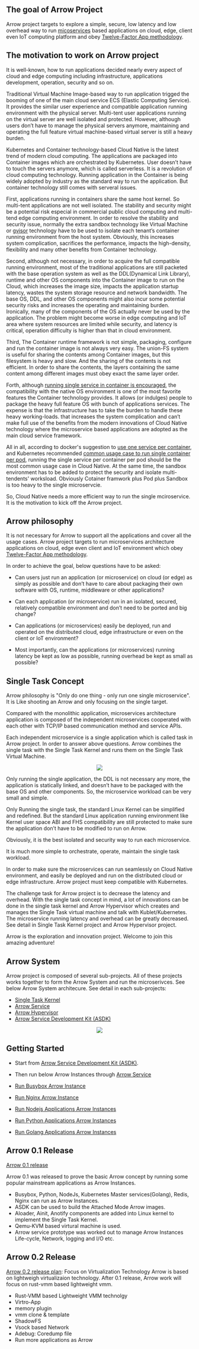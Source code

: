 
## The goal of Arrow Project
Arrow project targets to explore a simple, secure, low latency and low overhead way to run [micoservices](https://martinfowler.com/articles/microservices.html) based applications on cloud, edge, client even IoT computing platform and obey [Twelve-Factor App methodology](https://12factor.net/).

## The motivation to work on Arrow project
It is well-known, how to run applications decided nearly every aspect of cloud and edge computing including infrastructure, applications development, operation, security and so on. 

Traditional Virtual Machine Image-based way to run application trigged the booming of one of the main cloud service ECS (Elastic Computing Service). It provides the similar user experience and compatible application running environment with the physical server. Multi-tent user applications running on the virtual server are well isolated and protected. However, although users don’t have to manage the physical servers anymore, maintaining and operating the full feature virtual machine-based virtual server is still a heavy burden. 

Kubernetes and Container technology-based Cloud Native is the latest trend of modern cloud computing. The applications are packaged into Container images which are orchestrated by Kubernetes. User doesn’t have to touch the servers anymore, which is called serverless. It is a revolution of cloud computing technology. Running application in the Container is being widely adopted by industry as the standard way to run the application. But container technology still comes with serveral issues. 

First, applications running in containers share the same host kernel. So multi-tent applications are not well isolated. The stability and security might be a potential risk especial in commercial public cloud computing and multi-tend edge computing environment. In order to resolve the stability and security issue, normally the extra sandbox technology like Virtual Machine or [gvisor](https://gvisor.dev/) technology have to be used to isolate each tenant’s container running environment from the host system. Obviously, this increases system complication, sacrifices the performance, impacts the high-density, flexibility and many other benefits from Container technology. 

Second, although not necessary, in order to acquire the full compatible running environment, most of the traditional applications are still packeted with the base operation system as well as the DDL(Dynamical Link Library), runtime and other OS components into the Container image to run on the Cloud, which increases the image size, impacts the application startup latency, wastes the system storage resource and network bandwidth. The base OS, DDL, and other OS components might also incur some potential security risks and increases the operating and maintaining burden. Ironically, many of the components of the OS actually never be used by the application. The problem might become worse in edge computing and IoT area where system resources are limited while security, and latency is critical, operation difficulty is higher than that in cloud environment.   

Third, The Container runtime framework is not simple, packaging, configure and run the container image is not always very easy. The union-FS system is useful for sharing the contents among Container images, but this filesystem is heavy and slow. And the sharing of the contents is not efficient. In order to share the contents, the layers containing the same content among different images must obey exact the same layer order.  

Forth, although [running single service in container is encouraged](https://docs.docker.com/config/containers/multi-service_container/), the compatibility with the native OS environment is one of the most favorite features the Container technology provides. It allows (or indulges) people to package the heavy full feature OS with bunch of applications services. The expense is that the infrastructure has to take the burden to handle these heavy working-loads. that increases the system complication and can’t make full use of the benefits from the modern innovations of Cloud Native technology where the microservice based applications are adopted as the main cloud service framework. 

All in all, according to docker's suggestion to [use one service per container](https://docs.docker.com/config/containers/multi-service_container/), and Kubernetes recommended [common usage case to run single container per pod](https://kubernetes.io/docs/concepts/workloads/pods/), running the single service per container per pod should be the most common usage case in Cloud Native. At the same time, the sandbox environment has to be added to protect the security and isolate multi-tendents' worksload. Obviously Cotainer framwork plus Pod plus Sandbox is too heavy to the single microservcie.   

So, Cloud Native needs a more efficient way to run the single mciroservice. It is the motivation to kick off the Arrow project. 

## Arrow philosophy
It is not necessary for Arrow to support all the applications and cover all the usage cases. Arrow project targets to run microservices architecture applications on cloud, edge even client and IoT environment which obey [Twelve-Factor App methodology](https://12factor.net/).   

In order to achieve the goal, below questions have to be asked: 

- Can users just run an application (or microservice) on cloud (or edge) as simply as possible and don’t have to care about packaging their own software with OS, runtime, middleware or other applications? 

- Can each application (or microservice) run in an isolated, secured, relatively compatible environment and don’t need to be ported and big change? 

- Can applications (or microservices) easily be deployed, run and operated on the distributed cloud, edge infrastructure or even on the client or IoT environment? 

- Most importantly, can the applications (or microservices) running latency be kept as low as possible, running overhead be kept as small as possible? 

## Single Task Concept
Arrow philosophy is "Only do one thing - only run one single microservice". It is Like shooting an Arrow and only focusing on the single target. 

Compared with the monolithic application, microservices architecture application is composed of the independent microservices cooperated with each other with TCP/IP based communication method and service APIs. 

Each independent microservice is a single application which is called task in Arrow project. In order to answer above questions. Arrow combines the single task with the Single Task Kernel and runs them on the Single Task Virtual Machine. 

<p align="center">
  <img src="https://github.com/Walnux/Arrow_Documents/blob/master/images/Arrow.png">
</p>

Only running the single application, the DDL is not necessary any more, the application is statically linked, and doesn’t have to be packaged with the base OS and other components. So, the microservice workload can be very small and simple. 

Only Running the single task, the standard Linux Kernel can be simplified and redefined. But the standard Linux application running environment like Kernel user space ABI and FHS compatibility are still protected to make sure the application don’t have to be modified to run on Arrow.

Obviously, it is the best isolated and security way to run each microservice.

It is much more simple to orchestrate, operate, maintain the single task workload.

In order to make sure the microservices can run seamlessly on Cloud Native environment, and easily be deployed and run on the distributed cloud or edge infrastructure. Arrow project must keep compatible with Kubernetes. 

The challenge task for Arrow project is to decrease the latency and overhead. With the single task concept in mind, a lot of innovations can be done in the single task kernel and Arrow Hypervisor which creates and manages the Single Task virtual machine and talk with Kublet/Kubernetes. The microservice running latency and overhead can be greatly decreased. See detail in Single Task Kernel project and Arrow Hypervisor project.  

Arrow is the exploration and innovation project. Welcome to join this amazing adventure!  

## Arrow System
Arrow project is composed of several sub-projects. All of these projects works together to form the Arrow System and run the microserivces. See below Arrow System architecure. See detail in each sub-projects:
- [Single Task Kernel](https://github.com/Walnux/ALinux)
- [Arrow Service](https://github.com/Walnux/arrowd)
- [Arrow Hypervisor](https://github.com/Walnux/ArrowH)
- [Arrow Service Development Kit (ASDK)](https://github.com/Walnux/Atools/tree/master/ASDK)
<p align="center">
  <img src="https://github.com/Walnux/Arrow_Documents/blob/master/images/ArrowSystem.jpg">
</p> 

## Getting Started
- Start from [Arrow Service Development Kit (ASDK)](https://github.com/Walnux/Atools/tree/master/ASDK).

- Then run below Arrow Instances through [Arrow Service](https://github.com/Walnux/arrowd)

- [Run Busybox Arrow Instance](https://github.com/Walnux/Arrow_Documents/blob/master/Arrowize/ArrowizeBusybox.md)

- [Run Nginx Arrow Instance](https://github.com/Walnux/Arrow_Documents/blob/master/Arrowize/Nginx.md)

- [Run Nodejs Applications Arrow Instances](https://github.com/Walnux/Arrow_Documents/blob/master/Arrowize/Nodejs.md)

- [Run Python Applications Arrow Instances](https://github.com/Walnux/Arrow_Documents/blob/master/Arrowize/python.md)

- [Run Golang Applications Arrow Instances](https://github.com/Walnux/Arrow_Documents/blob/master/Arrowize/golang.md)



## Arrow 0.1 Release

[Arrow 0.1 release](/path/to/0.1Release)

Arrow 0.1 was released to prove the basic Arrow concept by running some popular mainstream applications as Arrow Instances.

- Busybox, Python, NodeJs, Kubernetes Master services(Golang), Redis, Nginx can run as Arrow Instances. 
- ASDK can be used to build the Attached Mode Arrow images.
- Aloader, Ainit, Anotify components are added into Linux kernel to implement the Single Task Kernel.
- Qemu-KVM based virtural machine is used.
- Arrow service prototype was worked out to manage Arrow Instances Life-cycle, Network, logging and I/O etc.

## Arrow 0.2 Release

[Arrow 0.2 release plan](/Path/to/0.2ReleasePlan): Focus on Virtualization Technology
Arrow is based on lightweigh virtualizaion technology. After 0.1 release,  Arrow work will focus on rust-vmm based lightweight vmm.   

- Rust-VMM based Lightweight VMM technolgy
- Virtro-App
- memory plugin
- vmm clone & template
- ShadowFS
- Vsock based Network
- Adebug: Coredump file
- Run more applications as Arrow
